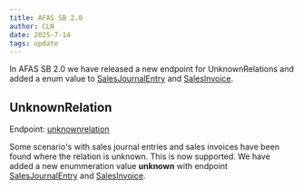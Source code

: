 ```yaml
---
title: AFAS SB 2.0
author: CLN
date: 2025-7-14
tags: update
---
```


In AFAS SB 2.0 we have released a new endpoint for UnknownRelations and added a enum value to [SalesJournalEntry](https://docs.afas.help/apidoc/sb/nl/latest#post-/api/salesjournalentry) and [SalesInvoice](https://docs.afas.help/apidoc/sb/nl/latest#post-/api/salesinvoice).

## UnknownRelation

Endpoint: [unknownrelation](https://docs.afas.help/apidoc/sb/en/latest#get-/api/unknownrelation)

Some scenario's with sales journal entries and sales invoices have been found where the relation is unknown. This is now supported. We have added a new enummeration value **unknown** with endpoint [SalesJournalEntry](https://docs.afas.help/apidoc/sb/nl/latest#post-/api/salesjournalentry) and [SalesInvoice](https://docs.afas.help/apidoc/sb/nl/latest#post-/api/salesinvoice).
